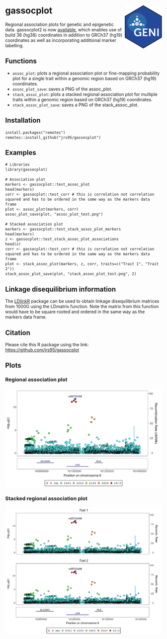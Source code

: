 # gassocplot <img src='man/figures/logo.png' align="right" height="139"/>
Regional association plots for genetic and epigenetic data. gassocplot2 is now [available](https://github.com/jrs95/gassocplot2), which enables use of build 38 (hg38) coordinates in addition to GRCh37 (hg19) coordinates as well as incorporating additional marker labelling. 

## Functions
* `assoc_plot`: plots a regional association plot or fine-mapping probability plot for a single trait within a genomic region based on GRCh37 (hg19) coordinates.  
* `assoc_plot_save`: saves a PNG of the assoc_plot.  
* `stack_assoc_plot`: plots a stacked regional association plot for multiple traits within a genomic region based on GRCh37 (hg19) coordinates.  
* `stack_assoc_plot_save`: saves a PNG of the stack_assoc_plot.  

## Installation
```
install.packages("remotes") 
remotes::install_github("jrs95/gassocplot")
```

## Examples
```
# Libraries
library(gassocplot)

# Association plot
markers <- gassocplot::test_assoc_plot
head(markers)
corr <- gassocplot::test_corr # this is correlation not correlation squared and has to be ordered in the same way as the markers data frame
plot <- assoc_plot(markers, corr)
assoc_plot_save(plot, "assoc_plot_test.png")

# Stacked association plot
markers <- gassocplot::test_stack_assoc_plot_markers
head(markers)
z <- gassocplot::test_stack_assoc_plot_associations
head(z)
corr <- gassocplot::test_corr # this is correlation not correlation squared and has to be ordered in the same way as the markers data frame
plot <- stack_assoc_plot(markers, z, corr, traits=c("Trait 1", "Trait 2"))
stack_assoc_plot_save(plot, "stack_assoc_plot_test.png", 2)
```

## Linkage disequilibrium information
The [LDlinkR](https://cran.r-project.org/web/packages/LDlinkR/index.html) package can be used to obtain linkage disequilibrium matrices from 1000G using the LDmatrix function. Note the matrix from this function would have to be square rooted and ordered in the same way as the markers data frame.  

## Citation
Please cite this R package using the link: https://github.com/jrs95/gassocplot  

## Plots

### Regional association plot
![](./man/figures/assoc_plot_test.png)

### Stacked regional association plot
![](./man/figures/stack_assoc_plot_test.png)
